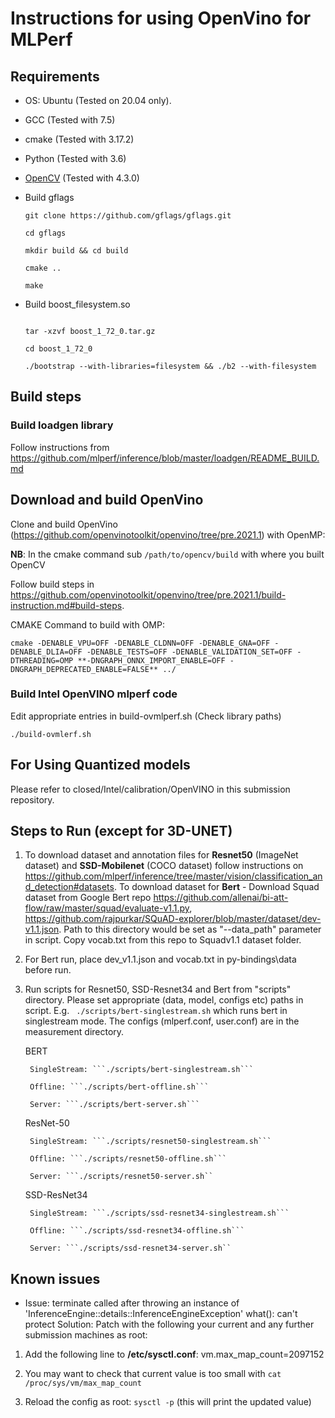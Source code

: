 # Instructions for using OpenVino for MLPerf
## Requirements
+ OS: Ubuntu (Tested on 20.04 only).
+ GCC (Tested with 7.5)
+ cmake (Tested with 3.17.2)
+ Python (Tested with 3.6)
+ [OpenCV](https://docs.opencv.org/master/d7/d9f/tutorial_linux_install.html) (Tested with 4.3.0)
+  Build gflags

    ```git clone https://github.com/gflags/gflags.git```
    
    ```cd gflags```
    
    ```mkdir build && cd build```
    
    ```cmake ..```
    
    ```make ```
    
  + Build boost_filesystem.so 
    
    ```wget https://dl.bintray.com/boostorg/release/1.72.0/source/boost_1_72_0.tar.gz

    tar -xzvf boost_1_72_0.tar.gz
    
    cd boost_1_72_0
    
    ./bootstrap --with-libraries=filesystem && ./b2 --with-filesystem
    
## Build steps

### Build loadgen library

Follow instructions from https://github.com/mlperf/inference/blob/master/loadgen/README_BUILD.md

  
## Download and build OpenVino

Clone and build OpenVino (https://github.com/openvinotoolkit/openvino/tree/pre.2021.1) with OpenMP: 

**NB**: In the cmake command sub ```/path/to/opencv/build``` with where you built OpenCV

Follow build steps in https://github.com/openvinotoolkit/openvino/tree/pre.2021.1/build-instruction.md#build-steps.

CMAKE Command to build with OMP:

    cmake -DENABLE_VPU=OFF -DENABLE_CLDNN=OFF -DENABLE_GNA=OFF -DENABLE_DLIA=OFF -DENABLE_TESTS=OFF -DENABLE_VALIDATION_SET=OFF -DTHREADING=OMP **-DNGRAPH_ONNX_IMPORT_ENABLE=OFF -DNGRAPH_DEPRECATED_ENABLE=FALSE** ../

### Build Intel OpenVINO mlperf code

Edit appropriate entries in build-ovmlperf.sh (Check library paths)
    
    ./build-ovmlerf.sh

###
## For Using Quantized models
Please refer to closed/Intel/calibration/OpenVINO in this submission repository.

## Steps to Run (except for 3D-UNET)

1. To download dataset and annotation files for **Resnet50** (ImageNet dataset)
and **SSD-Mobilenet** (COCO dataset) follow instructions on
https://github.com/mlperf/inference/tree/master/vision/classification_and_detection#datasets.
To download dataset for **Bert** - Download Squad dataset from  Google Bert repo
https://github.com/allenai/bi-att-flow/raw/master/squad/evaluate-v1.1.py,
https://github.com/rajpurkar/SQuAD-explorer/blob/master/dataset/dev-v1.1.json.
Path to this directory would be set as "--data_path" parameter in script.
Copy vocab.txt from this repo to Squadv1.1 dataset folder.
2. For Bert run, place dev_v1.1.json and vocab.txt in py-bindings\data before run.
3. Run scripts for Resnet50, SSD-Resnet34 and Bert from "scripts" directory.
Please set appropriate (data, model, configs etc) paths in script. E.g. ```
./scripts/bert-singlestream.sh``` which runs bert in singlestream mode. The
configs (mlperf.conf, user.conf) are in the measurement directory.

    BERT

        SingleStream: ```./scripts/bert-singlestream.sh```

        Offline: ```./scripts/bert-offline.sh```

        Server: ```./scripts/bert-server.sh```

    ResNet-50

        SingleStream: ```./scripts/resnet50-singlestream.sh```

        Offline: ```./scripts/resnet50-offline.sh```

        Server: ```./scripts/resnet50-server.sh``

    SSD-ResNet34

        SingleStream: ```./scripts/ssd-resnet34-singlestream.sh```

        Offline: ```./scripts/ssd-resnet34-offline.sh```

        Server: ```./scripts/ssd-resnet34-server.sh``
## Known issues
* Issue:
terminate called after throwing an instance of 'InferenceEngine::details::InferenceEngineException'
 what():  can't protect
Solution:
Patch with the following your current and any further submission machines as root:
 1. Add the following line to **/etc/sysctl.conf**: 
 vm.max_map_count=2097152 
  
 2. You may want to check that current value is
 too small with `cat /proc/sys/vm/max_map_count` 
  
 3. Reload the config as
 root: `sysctl -p` (this will print the updated value)
